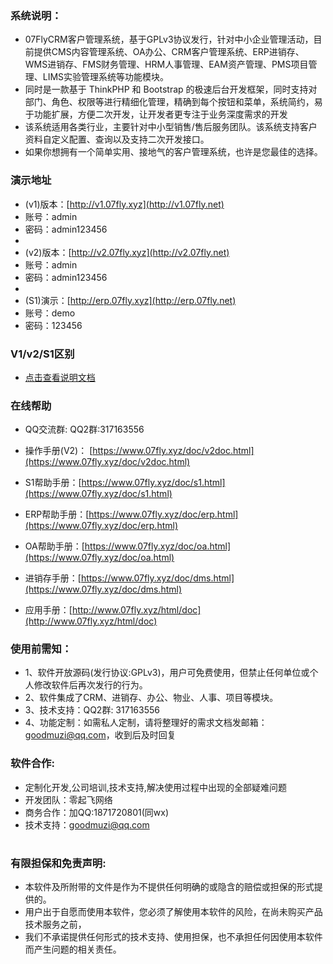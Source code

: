 ###  系统说明： 



- 07FlyCRM客户管理系统，基于GPLv3协议发行，针对中小企业管理活动，目前提供CMS内容管理系统、OA办公、CRM客户管理系统、ERP进销存、WMS进销存、FMS财务管理、HRM人事管理、EAM资产管理、PMS项目管理、LIMS实验管理系统等功能模块。
- 同时是一款基于 ThinkPHP 和 Bootstrap 的极速后台开发框架，同时支持对部门、角色、权限等进行精细化管理，精确到每个按钮和菜单，系统简约，易于功能扩展，方便二次开发，让开发者更专注于业务深度需求的开发
- 该系统适用各类行业，主要针对中小型销售/售后服务团队。该系统支持客户资料自定义配置、查询以及支持二次开发接口。
- 如果你想拥有一个简单实用、接地气的客户管理系统，也许是您最佳的选择。



### 演示地址


- (v1)版本：[http://v1.07fly.xyz](http://v1.07fly.net)
- 账号：admin
- 密码：admin123456
- 
- (v2)版本：[http://v2.07fly.xyz](http://v2.07fly.net)
- 账号：admin
- 密码：admin123456
- 
- (S1)演示：[http://erp.07fly.xyz](http://erp.07fly.net)
- 账号：demo
- 密码：123456


### V1/v2/S1区别

- [点击查看说明文档](https://gitee.com/07fly/FLY-CRM/wikis/v1%20v2%20s1%E5%8C%BA%E5%88%AB)


### 在线帮助


-  QQ交流群: QQ2群:317163556

-  操作手册(V2)： [https://www.07fly.xyz/doc/v2doc.html](https://www.07fly.xyz/doc/v2doc.html)

-  S1帮助手册：[https://www.07fly.xyz/doc/s1.html](https://www.07fly.xyz/doc/s1.html)

-  ERP帮助手册：[https://www.07fly.xyz/doc/erp.html](https://www.07fly.xyz/doc/erp.html)

-  OA帮助手册：[https://www.07fly.xyz/doc/oa.html](https://www.07fly.xyz/doc/oa.html)

-  进销存手册：[https://www.07fly.xyz/doc/dms.html](https://www.07fly.xyz/doc/dms.html)

-  应用手册：[http://www.07fly.xyz/html/doc](http://www.07fly.xyz/html/doc)

### 使用前需知：



- 1、软件开放源码(发行协议:GPLv3)，用户可免费使用，但禁止任何单位或个人修改软件后再次发行的行为。
- 2、软件集成了CRM、进销存、办公、物业、人事、项目等模块。
- 3、技术支持：QQ2群: 317163556
- 4、功能定制：如需私人定制，请将整理好的需求文档发邮箱：goodmuzi@qq.com，收到后及时回复




### 软件合作:


- 定制化开发,公司培训,技术支持,解决使用过程中出现的全部疑难问题
- 开发团队：零起飞网络
- 商务合作：加QQ:1871720801(同wx)
- 技术支持：goodmuzi@qq.com

#

### 有限担保和免责声明:


- 本软件及所附带的文件是作为不提供任何明确的或隐含的赔偿或担保的形式提供的。
- 用户出于自愿而使用本软件，您必须了解使用本软件的风险，在尚未购买产品技术服务之前， 
- 我们不承诺提供任何形式的技术支持、使用担保，也不承担任何因使用本软件而产生问题的相关责任。

